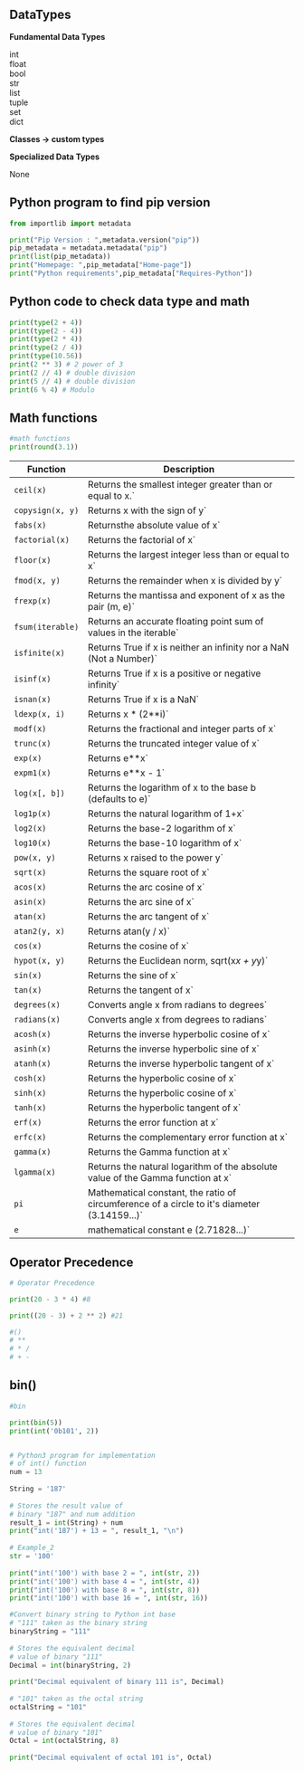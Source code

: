 ## DataTypes

__Fundamental Data Types__

int  
float  
bool  
str  
list  
tuple  
set  
dict  

__Classes -> custom types__

__Specialized Data Types__

None

## Python program to find pip version

```python
from importlib import metadata

print("Pip Version : ",metadata.version("pip"))
pip_metadata = metadata.metadata("pip")
print(list(pip_metadata))
print("Homepage: ",pip_metadata["Home-page"])
print("Python requirements",pip_metadata["Requires-Python"])
```

## Python code to check data type and math

```python
print(type(2 + 4))
print(type(2 - 4))
print(type(2 * 4))
print(type(2 / 4))
print(type(10.56))
print(2 ** 3) # 2 power of 3
print(2 // 4) # double division
print(5 // 4) # double division
print(6 % 4) # Modulo
```

## Math functions

```python
#math functions
print(round(3.1))
```

|Function|Description|
|---|---|
|`ceil(x)`        |Returns the smallest integer greater than or equal to x.`|
|`copysign(x, y)` |Returns x with the sign of y`|
|`fabs(x)`	       |Returnsthe absolute value of x`|
|`factorial(x)`   |Returns the factorial of x`|
|`floor(x)`	   |Returns the largest integer less than or equal to x`|
|`fmod(x, y)`	   |Returns the remainder when x is divided by y`|
|`frexp(x)`	   |Returns the mantissa and exponent of x as the pair (m, e)`|
|`fsum(iterable)` |Returns an accurate floating point sum of values in the iterable`|
|`isfinite(x)`	   |Returns True if x is neither an infinity nor a NaN (Not a Number)`|
|`isinf(x)`   |Returns True if x is a positive or negative infinity`|
|`isnan(x)`	   |Returns True if x is a NaN`|
|`ldexp(x, i)`	   |Returns x * (2**i)`|
|`modf(x)`	       |Returns the fractional and integer parts of x`|
|`trunc(x)`	   |Returns the truncated integer value of x`|
|`exp(x)`	       |Returns e**x`|
|`expm1(x)`	   |Returns e**x - 1`|
|`log(x[, b])`	   |Returns the logarithm of x to the base b (defaults to e)`|
|`log1p(x)`	   |Returns the natural logarithm of 1+x`|
|`log2(x)`	       |Returns the base-2 logarithm of x`|
|`log10(x)`	   |Returns the base-10 logarithm of x`|
|`pow(x, y)`	   |Returns x raised to the power y`|
|`sqrt(x)`	       |Returns the square root of x`|
|`acos(x)`	       |Returns the arc cosine of x`|
|`asin(x)`	       |Returns the arc sine of x`|
|`atan(x)`	       |Returns the arc tangent of x`|
|`atan2(y, x)`	   |Returns atan(y / x)`|
|`cos(x)`	       |Returns the cosine of x`|
|`hypot(x, y)`	   |Returns the Euclidean norm, sqrt(x*x + y*y)`|
|`sin(x)`	       |Returns the sine of x`|
|`tan(x)`	       |Returns the tangent of x`|
|`degrees(x)`	   |Converts angle x from radians to degrees`|
|`radians(x)`	   |Converts angle x from degrees to radians`|
|`acosh(x)`	   |Returns the inverse hyperbolic cosine of x`|
|`asinh(x)`	   |Returns the inverse hyperbolic sine of x`|
|`atanh(x)`	   |Returns the inverse hyperbolic tangent of x`|
|`cosh(x)`	       |Returns the hyperbolic cosine of x`|
|`sinh(x)`	       |Returns the hyperbolic cosine of x`|
|`tanh(x)`	       |Returns the hyperbolic tangent of x`|
|`erf(x)`	       |Returns the error function at x`|
|`erfc(x)`	       |Returns the complementary error function at x`|
|`gamma(x)`	   |Returns the Gamma function at x`|
|`lgamma(x)`	   |Returns the natural logarithm of the absolute value of the Gamma function at x`|
|`pi`	           |Mathematical constant, the ratio of circumference of a circle to it's diameter (3.14159...)`|
|`e`           |mathematical constant e (2.71828...)`|

## Operator Precedence

```python
# Operator Precedence

print(20 - 3 * 4) #8

print((20 - 3) + 2 ** 2) #21

#()
# **
# * /
# + -
```

## bin()

```python
#bin

print(bin(5))
print(int('0b101', 2))


# Python3 program for implementation
# of int() function
num = 13
 
String = '187'
 
# Stores the result value of
# binary "187" and num addition
result_1 = int(String) + num
print("int('187') + 13 = ", result_1, "\n")
 
# Example_2
str = '100'
 
print("int('100') with base 2 = ", int(str, 2))
print("int('100') with base 4 = ", int(str, 4))
print("int('100') with base 8 = ", int(str, 8))
print("int('100') with base 16 = ", int(str, 16))

#Convert binary string to Python int base
# "111" taken as the binary string
binaryString = "111"
 
# Stores the equivalent decimal
# value of binary "111"
Decimal = int(binaryString, 2)
 
print("Decimal equivalent of binary 111 is", Decimal)
 
# "101" taken as the octal string
octalString = "101"
 
# Stores the equivalent decimal
# value of binary "101"
Octal = int(octalString, 8)
 
print("Decimal equivalent of octal 101 is", Octal)
```
